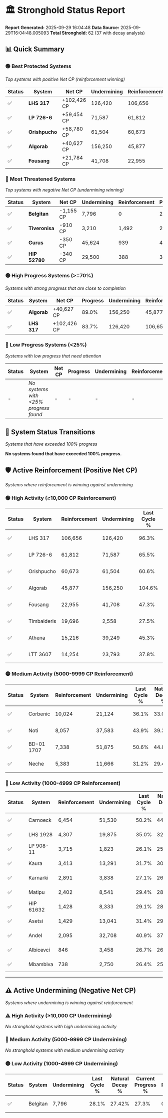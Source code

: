 # 🏛️ Stronghold Status Report

**Report Generated:** 2025-09-29 16:04:48
**Data Source:** 2025-09-29T16:04:48.005093
**Total Stronghold:** 62 (37 with decay analysis)

## 📊 Quick Summary

### 🟢 **Best Protected Systems**
*Top systems with positive Net CP (reinforcement winning)*

| Status | System | Net CP | Undermining | Reinforcement | Progress |
|--------|--------|--------|-------------|---------------|----------|
| ✅ | **LHS 317** | +102,426 CP | 126,420 | 106,656 | 83.7% |
| ✅ | **LP 726-6** | +59,454 CP | 71,587 | 61,812 | 58.3% |
| ✅ | **Orishpucho** | +58,780 CP | 61,504 | 60,673 | 54.4% |
| ✅ | **Algorab** | +40,627 CP | 156,250 | 45,877 | 89.0% |
| ✅ | **Fousang** | +21,784 CP | 41,708 | 22,955 | 43.1% |

### 🔴 **Most Threatened Systems**
*Top systems with negative Net CP (undermining winning)*

| Status | System | Net CP | Undermining | Reinforcement | Progress |
|--------|--------|--------|-------------|---------------|----------|
| ✅ | **Belgitan** | -1,155 CP | 7,796 | 0 | 27.3% |
| ✅ | **Tiveronisa** | -910 CP | 3,210 | 1,492 | 25.0% |
| ✅ | **Gurus** | -350 CP | 45,624 | 939 | 42.4% |
| ✅ | **HIP 52780** | -340 CP | 29,500 | 388 | 36.2% |

### 🟢 **High Progress Systems (>=70%)**
*Systems with strong progress that are close to completion*

| Status | System | Net CP | Progress | Undermining | Reinforcement |
|--------|--------|--------|----------|-------------|---------------|
| ✅ | **Algorab** | +40,627 CP | 89.0% | 156,250 | 45,877 |
| ✅ | **LHS 317** | +102,426 CP | 83.7% | 126,420 | 106,656 |

### 🔴 **Low Progress Systems (<25%)**
*Systems with low progress that need attention*

| Status | System | Net CP | Progress | Undermining | Reinforcement |
|--------|--------|--------|----------|-------------|---------------|
| - | *No systems with <25% progress found* | - | - | - | - |
## 🔄 System Status Transitions
*Systems that have exceeded 100% progress*

**No systems found that have exceeded 100% progress.**

## 🛡️ Active Reinforcement (Positive Net CP)
*Systems where reinforcement is winning against undermining*

### 🟢 High Activity (≥10,000 CP Reinforcement)

| Status | System | Reinforcement | Undermining | Last Cycle % | Natural Decay % | Current Progress % | Current CP | Net CP | Activity |
|--------|--------|---------------|-------------|--------------|-----------------|-------------------|------------|--------|----------|
| ✅ | LHS 317 | 106,656 | 126,420 | 96.3% | 73.46% | 83.7% | 837,000 | +102,426 | 🟢 High Reinforcement |
| ✅ | LP 726-6 | 61,812 | 71,587 | 65.5% | 52.35% | 58.3% | 583,000 | +59,454 | 🟢 High Reinforcement |
| ✅ | Orishpucho | 60,673 | 61,504 | 60.6% | 48.52% | 54.4% | 544,000 | +58,780 | 🟢 High Reinforcement |
| ✅ | Algorab | 45,877 | 156,250 | 104.6% | 84.94% | 89.0% | 890,000 | +40,627 | 🟢 High Reinforcement |
| ✅ | Fousang | 22,955 | 41,708 | 47.3% | 40.92% | 43.1% | 431,000 | +21,784 | 🟢 High Reinforcement |
| ✅ | Timbalderis | 19,696 | 2,558 | 27.5% | 25.34% | 27.2% | 272,000 | +18,576 | 🟢 High Reinforcement |
| ✅ | Athena | 15,216 | 39,249 | 45.3% | 39.98% | 41.4% | 414,000 | +14,152 | 🟢 High Reinforcement |
| ✅ | LTT 3607 | 14,254 | 23,793 | 37.8% | 34.03% | 35.4% | 354,000 | +13,702 | 🟢 High Reinforcement |

### 🟡 Medium Activity (5000-9999 CP Reinforcement)

| Status | System | Reinforcement | Undermining | Last Cycle % | Natural Decay % | Current Progress % | Current CP | Net CP | Activity |
|--------|--------|---------------|-------------|--------------|-----------------|-------------------|------------|--------|----------|
| ✅ | Corbenic | 10,024 | 21,124 | 36.1% | 33.04% | 34.0% | 340,000 | +9,645 | 🟡 Medium Reinforcement |
| ✅ | Noti | 8,057 | 37,583 | 43.9% | 39.38% | 40.1% | 401,000 | +7,153 | 🟡 Medium Reinforcement |
| ✅ | BD-01 1707 | 7,338 | 51,875 | 50.6% | 44.82% | 45.4% | 453,999 | +5,786 | 🟡 Medium Reinforcement |
| ✅ | Neche | 5,383 | 11,666 | 31.2% | 29.45% | 30.0% | 300,000 | +5,471 | 🟡 Medium Reinforcement |

### 🔴 Low Activity (1000-4999 CP Reinforcement)

| Status | System | Reinforcement | Undermining | Last Cycle % | Natural Decay % | Current Progress % | Current CP | Net CP | Activity |
|--------|--------|---------------|-------------|--------------|-----------------|-------------------|------------|--------|----------|
| ✅ | Carnoeck | 6,454 | 51,530 | 50.2% | 44.54% | 45.0% | 450,000 | +4,553 | 🔵 Low Reinforcement |
| ✅ | LHS 1928 | 4,307 | 19,875 | 35.0% | 32.59% | 33.0% | 330,000 | +4,067 | 🔵 Low Reinforcement |
| ✅ | LP 908-11 | 3,715 | 1,823 | 26.1% | 25.52% | 25.9% | 259,000 | +3,781 | 🔵 Low Reinforcement |
| ✅ | Kaura | 3,413 | 13,291 | 31.7% | 30.06% | 30.4% | 304,000 | +3,400 | 🔵 Low Reinforcement |
| ✅ | Karnarki | 2,891 | 3,838 | 27.1% | 26.39% | 26.7% | 267,000 | +3,116 | 🔵 Low Reinforcement |
| ✅ | Matipu | 2,402 | 8,541 | 29.4% | 28.24% | 28.5% | 285,000 | +2,577 | 🔵 Low Reinforcement |
| ✅ | HIP 61632 | 1,428 | 8,333 | 29.1% | 28.14% | 28.3% | 283,000 | +1,564 | 🔵 Low Reinforcement |
| ✅ | Asetsi | 1,429 | 13,041 | 31.4% | 29.96% | 30.1% | 301,000 | +1,412 | 🔵 Low Reinforcement |
| ✅ | Andel | 2,095 | 32,708 | 40.9% | 37.47% | 37.6% | 376,000 | +1,269 | 🔵 Low Reinforcement |
| ✅ | Albicevci | 846 | 3,458 | 26.7% | 26.28% | 26.4% | 264,000 | +1,184 | 🔵 Low Reinforcement |
| ✅ | Mbambiva | 738 | 2,750 | 26.4% | 25.99% | 26.1% | 261,000 | +1,061 | 🔵 Low Reinforcement |


---

## ⚠️ Active Undermining (Negative Net CP)
*Systems where undermining is winning against reinforcement*

### ⚠️ High Activity (≥10,000 CP Undermining)

*No stronghold systems with high undermining activity*

### 🔶 Medium Activity (5000-9999 CP Undermining)

*No stronghold systems with medium undermining activity*

### 🟡 Low Activity (1000-4999 CP Undermining)

| Status | System | Undermining | Last Cycle % | Natural Decay % | Current Progress % | Reinforcement | Current CP | Net CP | Activity |
|--------|--------|-------------|--------------|-----------------|-------------------|---------------|------------|--------|----------|
| ✅ | Belgitan | 7,796 | 28.1% | 27.42% | 27.3% | 0 | 273,000 | -1,155 | 🟡 Low Undermining |
